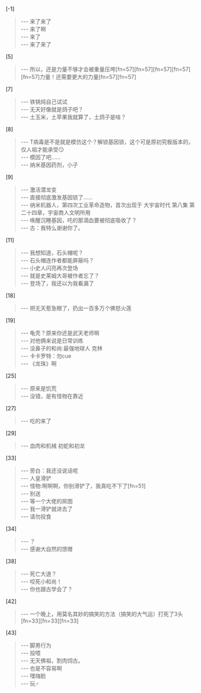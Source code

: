 
[-1] 
>--- 来了来了<br>
>--- 来了啊<br>
>--- 来了<br>
>--- 来了来了<br>

[5] 
>--- 所以，还是力量不够才会被重量压垮[fn=57][fn=57][fn=57][fn=57][fn=57]力量！还需要更大的力量[fn=57][fn=57]<br>

[7] 
>--- 铁锅炖自己试试<br>
>--- 无天好像就是鸽子吧？<br>
>--- 土玉米，土苹果我就算了，土鸽子是啥？<br>

[8] 
>--- T病毒是不是就是模仿这个？解锁基因锁，这个可是原初究极版本的，仅人祖才能承受😏<br>
>--- 模因了吧……<br>
>--- 纳米基因药剂，小子<br>

[9] 
>--- 激活潜龙变<br>
>--- 直接彻底激发基因锁了……<br>
>--- 纳米机器人，第四次工业革命造物，首次出现于 大宇宙时代 第八集 第二十四章，宇宙商人文明所用<br>
>--- 唤醒沉睡基因，吒的那滴血要被彻底吸收了？<br>
>--- 古：我特么谢谢你了。<br>

[11] 
>--- 我想知道，石头帽呢？<br>
>--- 石头帽连作者都能屏蔽吗？<br>
>--- 小史人闪亮再次登场<br>
>--- 就是史莱姆大哥被作者忘了？<br>
>--- 登场了，我还以为我看漏了<br>

[18] 
>--- 把无天惹急眼了，扔出一百多万个佛怒火莲<br>

[19] 
>--- 龟壳？原来你还是武天老师啊<br>
>--- 对他俩来说是日常训练<br>
>--- 没鼻子的和尚:最强地球人 克林<br>
>--- 卡卡罗特：勿cue<br>
>--- 《龙珠》啊<br>

[25] 
>--- 原来是饥荒<br>
>--- 没错，是有怪物在靠近<br>

[27] 
>--- 吃的来了<br>

[29] 
>--- 血肉和机械  初蛇和初龙<br>

[33] 
>--- 旁白：我还没说话呢<br>
>--- 人皇滑铲<br>
>--- 怪物:啊啊啊，你别滑铲了，我真吃不下了[fn=51]<br>
>--- 别送<br>
>--- 等一个大佬的屌图<br>
>--- 我一滑铲就进去了<br>
>--- 请勿投食<br>

[34] 
>--- ？<br>
>--- 感谢大自然的馈赠<br>

[38] 
>--- 死亡大道？<br>
>--- 咬死小和尚！<br>
>--- 你也跟古学会了？<br>

[42] 
>--- 一个晚上，用莫名其妙的搞笑的方法（搞笑的大气运）打死了3头[fn=33][fn=33][fn=33]<br>

[43] 
>--- 脚男行为<br>
>--- 投喂<br>
>--- 无天佛祖，割肉饲古。<br>
>--- 也是不容易啊<br>
>--- 嘿嗨脸<br>
>--- 玩♂<br>

